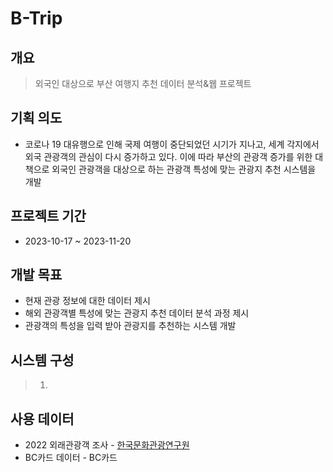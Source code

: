 # B-Trip
## 개요
>외국인 대상으로 부산 여행지 추천 데이터 분석&웹 프로젝트
>
## 기획 의도
- 코로나 19 대유행으로 인해 국제 여행이 중단되었던 시기가 지나고, 세계 각지에서 외국 관광객의 관심이 다시 증가하고 있다. 이에 따라 부산의 관광객 증가를 위한 대책으로 외국인 관광객을 대상으로 하는 관광객 특성에 맞는 관광지 추천 시스템을 개발

## 프로젝트 기간
- 2023-10-17 ~ 2023-11-20

## 개발 목표
- 현재 관광 정보에 대한 데이터 제시
- 해외 관광객별 특성에 맞는 관광지 추천 데이터 분석 과정 제시
- 관광객의 특성을 입력 받아 관광지를 추천하는 시스템 개발
## 시스템 구성


>1. 
## 사용 데이터
- 2022 외래관광객 조사 - [한국문화관광연구원](https://www.kcti.re.kr/web/user/main.do)
- BC카드 데이터 - BC카드
